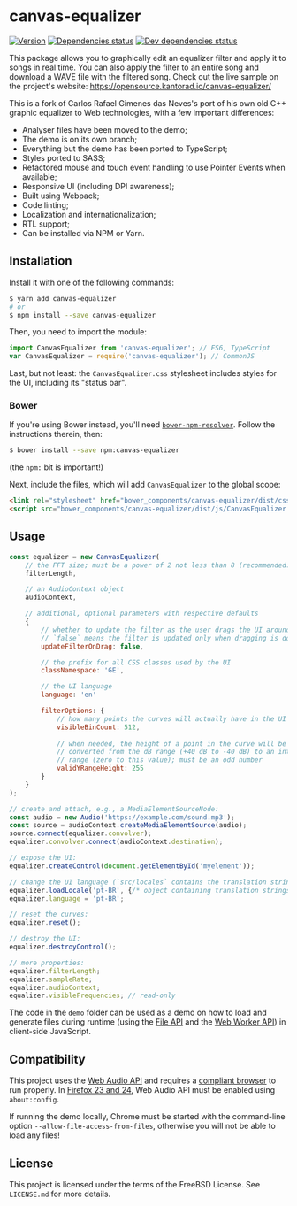canvas-equalizer
================

[![Version](http://badge.fury.io/gh/kantoradio%2Fcanvas-equalizer.svg)](http://badge.fury.io/gh/kantoradio%2Fcanvas-equalizer)
[![Dependencies status](https://david-dm.org/kantoradio/canvas-equalizer.svg)](https://david-dm.org/kantoradio/canvas-equalizer)
[![Dev dependencies status](https://david-dm.org/kantoradio/canvas-equalizer/dev-status.svg)](https://david-dm.org/kantoradio/canvas-equalizer?type=dev)

This package allows you to graphically edit an equalizer filter and apply it to
songs in real time. You can also apply the filter to an entire song and
download a WAVE file with the filtered song. Check out the live sample on the
project's website: https://opensource.kantorad.io/canvas-equalizer/

This is a fork of Carlos Rafael Gimenes das Neves's port of his own old C++
graphic equalizer to Web technologies, with a few important differences:

-   Analyser files have been moved to the demo;
-   The demo is on its own branch;
-   Everything but the demo has been ported to TypeScript;
-   Styles ported to SASS;
-   Refactored mouse and touch event handling to use Pointer Events
    when available;
-   Responsive UI (including DPI awareness);
-   Built using Webpack;
-   Code linting;
-   Localization and internationalization;
-   RTL support;
-   Can be installed via NPM or Yarn.


Installation
------------

Install it with one of the following commands:

```bash
$ yarn add canvas-equalizer
# or
$ npm install --save canvas-equalizer
```

Then, you need to import the module:

```js
import CanvasEqualizer from 'canvas-equalizer'; // ES6, TypeScript
var CanvasEqualizer = require('canvas-equalizer'); // CommonJS
```

Last, but not least: the `CanvasEqualizer.css` stylesheet includes styles for
the UI, including its "status bar".

### Bower ###

If you're using Bower instead, you'll need [`bower-npm-resolver`][1]. Follow the
instructions therein, then:

[1]: https://github.com/mjeanroy/bower-npm-resolver

```bash
$ bower install --save npm:canvas-equalizer
```

(the `npm:` bit is important!)

Next, include the files, which will add `CanvasEqualizer` to the global scope:

```html
<link rel="stylesheet" href="bower_components/canvas-equalizer/dist/css/CanvasEqualizer.min.css">
<script src="bower_components/canvas-equalizer/dist/js/CanvasEqualizer.min.js"></script>
```


Usage
-----

```js
const equalizer = new CanvasEqualizer(
    // the FFT size; must be a power of 2 not less than 8 (recommended: 2048)
    filterLength,

    // an AudioContext object
    audioContext, 

    // additional, optional parameters with respective defaults
    {
        // whether to update the filter as the user drags the UI around;
        // `false` means the filter is updated only when dragging is done
        updateFilterOnDrag: false,

        // the prefix for all CSS classes used by the UI
        classNamespace: 'GE',

        // the UI language
        language: 'en'

        filterOptions: {
            // how many points the curves will actually have in the UI
            visibleBinCount: 512,
            
            // when needed, the height of a point in the curve will be
            // converted from the dB range (+40 dB to -40 dB) to an integer
            // range (zero to this value); must be an odd number
            validYRangeHeight: 255
        }
    }
);

// create and attach, e.g., a MediaElementSourceNode:
const audio = new Audio('https://example.com/sound.mp3');
const source = audioContext.createMediaElementSource(audio);
source.connect(equalizer.convolver);
equalizer.convolver.connect(audioContext.destination);

// expose the UI:
equalizer.createControl(document.getElementById('myelement'));

// change the UI language (`src/locales` contains the translation strings):
equalizer.loadLocale('pt-BR', {/* object containing translation strings */});
equalizer.language = 'pt-BR';

// reset the curves:
equalizer.reset();

// destroy the UI:
equalizer.destroyControl();

// more properties:
equalizer.filterLength;
equalizer.sampleRate;
equalizer.audioContext;
equalizer.visibleFrequencies; // read-only
```

The code in the `demo` folder can be used as a demo on how to load and generate
files during runtime (using the [File API][2] and the [Web Worker API][3]) in
client-side JavaScript.


Compatibility
-------------

This project uses the [Web Audio API][4] and requires a [compliant browser][5]
to run properly. In [Firefox 23 and 24][6], Web Audio API must be enabled
using `about:config`.

[2]: http://www.w3.org/TR/FileAPI/
[3]: http://www.w3.org/TR/workers/
[4]: http://www.w3.org/TR/webaudio/
[5]: http://caniuse.com/audio-api
[6]: https://wiki.mozilla.org/WebAudio_API_Rollout_Status

If running the demo locally, Chrome must be started with the command-line
option `--allow-file-access-from-files`, otherwise you will not be able to load
any files!


License
-------

This project is licensed under the terms of the FreeBSD License.
See `LICENSE.md` for more details.
